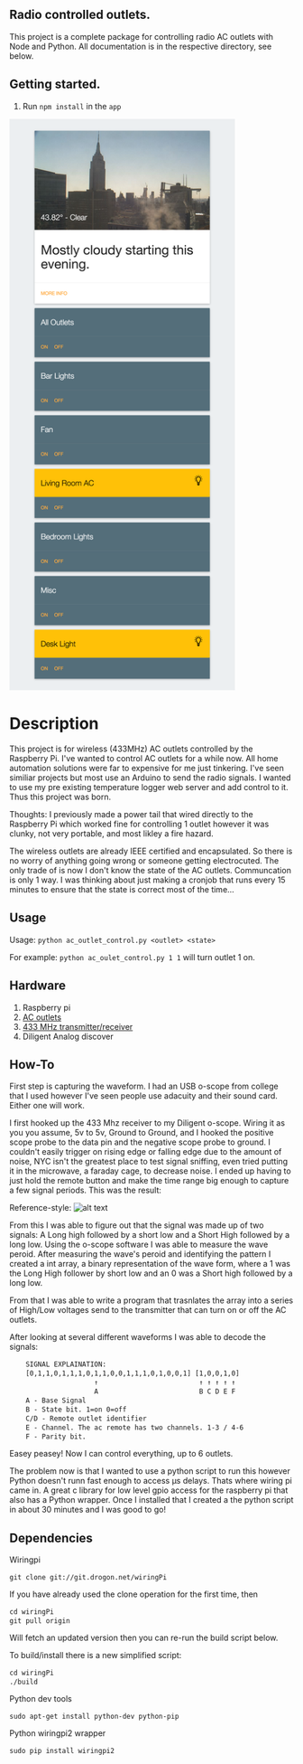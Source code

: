 Radio controlled outlets.
----
This project is a complete package for controlling radio AC outlets with Node and Python. All documentation is in the respective directory, see below.

Getting started.
---
1. Run `npm install` in the `app` 

<img src="https://github.com/konecnyna/RemoteOutletControl/blob/master/screenshots/web.png" width="400" />






Description
=====================
This project is for wireless (433MHz) AC outlets controlled by the Raspberry Pi. I've wanted to control AC outlets for a while now. All home automation solutions were far to expensive for me just tinkering. I've seen similiar projects but most use an Arduino to send the radio signals. I wanted to use my pre existing temperature logger web server and add control to it. Thus this project was born.

Thoughts:
I previously made a power tail that wired directly to the Raspberry Pi which worked fine for controlling 1 outlet however it was clunky, not very portable, and most likley a fire hazard.

The wireless outlets are already IEEE certified and encapsulated. So there is no worry of anything going wrong or someone getting electrocuted. The only trade of is now I don't know the state of the AC outlets. Communcation is only 1 way. I was thinking about just making a cronjob that runs every 15 minutes to ensure that the state is correct most of the time...

Usage
------
Usage: `python ac_outlet_control.py <outlet> <state>`

For example: `python ac_oulet_control.py 1 1` will turn outlet 1 on.


Hardware
--------
1. Raspberry pi
2. [AC outlets](http://amzn.com/B00F4AQKRI)
3. [433 MHz transmitter/receiver](http://www.amazon.com/RioRand-Superheterodyne-transmitter-receiver-3400/dp/B00HEDRHG6/ref=sr_1_8?ie=UTF8&qid=1420045056&sr=8-8&keywords=433mhz)
4. Diligent Analog discover

How-To
---------------
First step is capturing the waveform. I had an USB o-scope from college that I used however I've seen people use adacuity and their sound card. Either one will work.

I first hooked up the 433 Mhz receiver to my Diligent o-scope. Wiring it as you you assume, 5v to 5v, Ground to Ground, and I hooked the positive scope probe to the data pin and the negative scope probe to ground. I couldn't easily trigger on rising edge or falling edge due to the amount of noise, NYC isn't the greatest place to test signal sniffing, even tried putting it in the microwave, a faraday cage, to decrease noise. I ended up having to just hold the remote button and make the time range big enough to capture a few signal periods. This was the result:

Reference-style: 
![alt text][oscope]

[oscope]: https://github.com/konecnyna/rpi_ac_outlet_control/blob/master/screenshots/signal_oscope.png "Oscope signal"


From this I was able to figure out that the signal was made up of two signals: A Long high followed by a short low and a Short High followed by a long low. Using the o-scope software I was able to measure the wave peroid. After measuring the wave's peroid and identifying the pattern I created a int array, a binary representation of the wave form, where a 1 was the Long High follower by short low and an 0 was a Short high followed by a long low.

From that I was able to write a program that trasnlates the array into a series of High/Low voltages send to the transmitter that can turn on or off the AC outlets.

After looking at several different waveforms I was able to decode the signals:

        SIGNAL EXPLAINATION:
        [0,1,1,0,1,1,1,0,1,1,0,0,1,1,1,0,1,0,0,1] [1,0,0,1,0]
                         ↑                         ↑ ↑ ↑ ↑ ↑
                         A                         B C D E F
        A - Base Signal
        B - State bit. 1=on 0=off
        C/D - Remote outlet identifier
        E - Channel. The ac remote has two channels. 1-3 / 4-6
        F - Parity bit.

Easey peasey! Now I can control everything, up to 6 outlets.

The problem now is that I wanted to use a python script to run this however Python doesn't runn fast enough to access μs delays. Thats where wiring pi came in. A great c library for low level gpio access for the raspberry pi that also has a Python wrapper. Once I installed that I created a the python script in about 30 minutes and I was good to go!

Dependencies
-----------
Wiringpi

    git clone git://git.drogon.net/wiringPi
If you have already used the clone operation for the first time, then

    cd wiringPi
    git pull origin
Will fetch an updated version then you can re-run the build script below.

To build/install there is a new simplified script:

    cd wiringPi
    ./build
Python dev tools

    sudo apt-get install python-dev python-pip
Python wiringpi2 wrapper    

    sudo pip install wiringpi2
